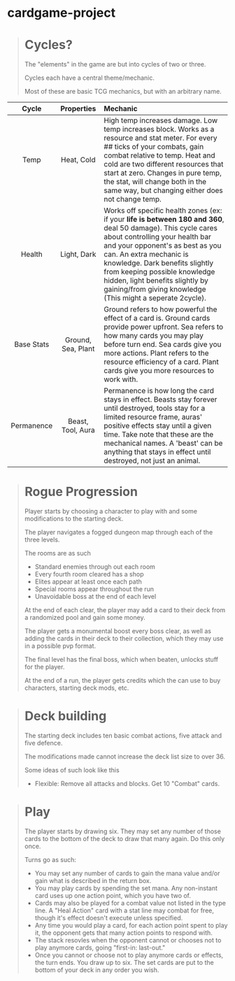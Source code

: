 # cardgame-project
  > # Cycles?
  > The "elements" in the game are but into cycles of two or three.
  >
  > Cycles each have a central theme/mechanic.
  >
  > Most of these are basic TCG mechanics, but with an arbitrary name.


|Cycle|Properties|Mechanic|
|:---:|:---:|:---|
|Temp|Heat, Cold|High temp increases damage. Low temp increases block. Works as a resource and stat meter. For every ## ticks of your combats, gain combat relative to temp. Heat and cold are two different resources that start at zero. Changes in pure temp, the stat, will change both in the same way, but changing either does not change temp.|
|Health|Light, Dark|Works off specific health zones (ex: if your **life is between 180 and 360**, deal 50 damage). This cycle cares about controlling your health bar and your opponent's as best as you can. An extra mechanic is knowledge. Dark benefits slightly from keeping possible knowledge hidden, light benefits slightly by gaining/from giving knowledge (This might a seperate 2cycle).|
|Base Stats|Ground, Sea, Plant|Ground refers to how powerful the effect of a card is. Ground cards provide power upfront. Sea refers to how many cards you may play before turn end. Sea cards give you more actions. Plant refers to the resource efficiency of a card. Plant cards give you more resources to work with.|
|Permanence|Beast, Tool, Aura|Permanence is how long the card stays in effect. Beasts stay forever until destroyed, tools stay for a limited resource frame, auras' positive effects stay until a given time. Take note that these are the mechanical names. A 'beast' can be anything that stays in effect until destroyed, not just an animal.|

> # Rogue Progression
> Player starts by choosing a character to play with and some modifications to the starting deck.
> 
> The player navigates a fogged dungeon map through each of the three levels.
>
> The rooms are as such
> - Standard enemies through out each room
> - Every fourth room cleared has a shop
> - Elites appear at least once each path
> - Special rooms appear throughout the run
> - Unavoidable boss at the end of each level
>
> At the end of each clear, the player may add a card to their deck from a randomized pool and gain some money.
>
> The player gets a monumental boost every boss clear, as well as adding the cards in their deck to their collection, which they may use in a possible pvp format.
>
> The final level has the final boss, which when beaten, unlocks stuff for the player.
>
> At the end of a run, the player gets credits which the can use to buy characters, starting deck mods, etc.

> # Deck building
> The starting deck includes ten basic combat actions, five attack and five defence.
>
> The modifications made cannot increase the deck list size to over 36.
>
> Some ideas of such look like this
> - Flexible: Remove all attacks and blocks. Get 10 "Combat" cards.

> # Play
> The player starts by drawing six. They may set any number of those cards to the bottom of the deck to draw that many again. Do this only once.
>
> Turns go as such:
> - You may set any number of cards to gain the mana value and/or gain what is described in the return box.
> - You may play cards by spending the set mana. Any non-instant card uses up one action point, which you have two of.
> - Cards may also be played for a combat value not listed in the type line. A "Heal Action" card with a stat line may combat for free, though it's effect doesn't execute unless specified.
> - Any time you would play a card, for each action point spent to play it, the opponent gets that many action points to respond with.
> - The stack resovles when the opponent cannot or chooses not to play anymore cards, going "first-in: last-out."
> - Once you cannot or choose not to play anymore cards or effects, the turn ends. You draw up to six. The set cards are put to the bottom of your deck in any order you wish.
